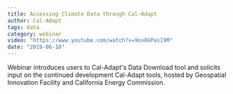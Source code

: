 ```yaml
---
title: Accessing Climate Data through Cal-Adapt
author: Cal-Adapt
tags: data
category: webinar
video: "https://www.youtube.com/watch?v=9ox8GPasI9M"
date: "2019-06-18"
---
```


Webinar introduces users to Cal-Adapt's Data Download tool and solicits input on the continued development Cal-Adapt tools, hosted by Geospatial Innovation Facility and California Energy Commission.